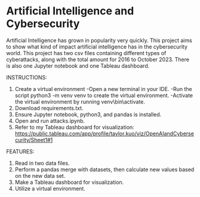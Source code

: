# Artificial Intelligence and Cybersecurity

Artificial Intelligence has grown in popularity very quickly. This project aims to show what kind of impact artificial intelligence has in the cybersecurity world. This project has two csv files containing different types of cyberattacks, along with the total amount for 2016 to October 2023.
There is also one Jupyter notebook and one Tableau dashboard.

INSTRUCTIONS:
1. Create a virtual environment
	-Open a new terminal in your IDE.
	-Run the script python3 -m venv venv to create the virtual environment.
	-Activate the virtual environment by running venv\bin\activate.
2. Download requirements.txt.
3. Ensure Jupyter notebook, python3, and pandas is installed.
4. Open and run attacks.ipynb. 
5. Refer to my Tableau dashboard for visualization: https://public.tableau.com/app/profile/taylor.kuo/viz/OpenAIandCybersecurity/Sheet1#1

FEATURES:
1. Read in two data files.
2. Perform a pandas merge with datasets, then calculate new values based on the new data set.
3. Make a Tableau dashboard for visualization.
4. Utilize a virtual environment. 
